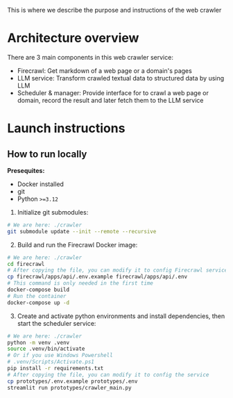 This is where we describe the purpose and instructions of the web crawler

# Architecture overview

There are 3 main components in this web crawler service:
* Firecrawl: Get markdown of a web page or a domain's pages
* LLM service: Transform crawled textual data to structured data by using LLM
* Scheduler & manager: Provide interface for to crawl a web page or domain, record the result and later fetch them to the LLM service

# Launch instructions

## How to run locally

**Presequites:**

* Docker installed
* git
* Python `>=3.12`

1. Initialize git submodules:

```sh
# We are here: ./crawler
git submodule update --init --remote --recursive
```

2. Build and run the Firecrawl Docker image:

```sh
# We are here: ./crawler
cd firecrawl
# After copying the file, you can modify it to config Firecrawl service
cp firecrawl/apps/api/.env.example firecrawl/apps/api/.env
# This command is only needed in the first time
docker-compose build
# Run the container
docker-compose up -d
```

3. Create and activate python environments and install dependencies, then start the scheduler service:

```sh
# We are here: ./crawler
python -m venv .venv
source .venv/bin/activate
# Or if you use Windows Powershell
# .venv/Scripts/Activate.ps1
pip install -r requirements.txt
# After copying the file, you can modify it to config the service
cp prototypes/.env.example prototypes/.env
streamlit run prototypes/crawler_main.py
```